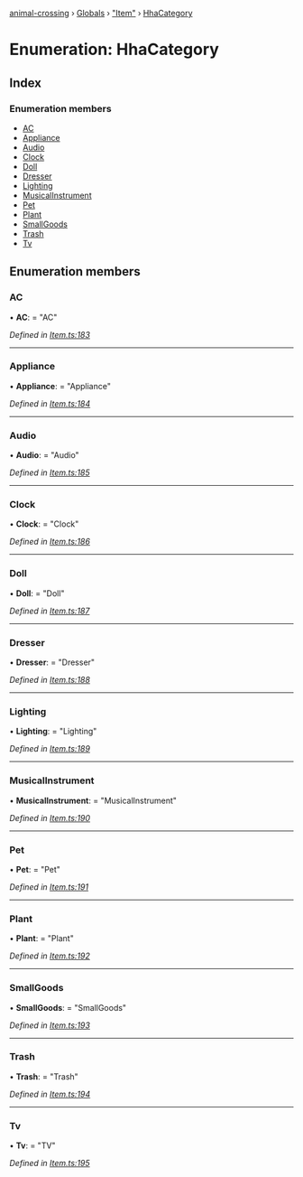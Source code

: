 [animal-crossing](../README.md) › [Globals](../globals.md) › ["Item"](../modules/_item_.md) › [HhaCategory](_item_.hhacategory.md)

# Enumeration: HhaCategory

## Index

### Enumeration members

* [AC](_item_.hhacategory.md#ac)
* [Appliance](_item_.hhacategory.md#appliance)
* [Audio](_item_.hhacategory.md#audio)
* [Clock](_item_.hhacategory.md#clock)
* [Doll](_item_.hhacategory.md#doll)
* [Dresser](_item_.hhacategory.md#dresser)
* [Lighting](_item_.hhacategory.md#lighting)
* [MusicalInstrument](_item_.hhacategory.md#musicalinstrument)
* [Pet](_item_.hhacategory.md#pet)
* [Plant](_item_.hhacategory.md#plant)
* [SmallGoods](_item_.hhacategory.md#smallgoods)
* [Trash](_item_.hhacategory.md#trash)
* [Tv](_item_.hhacategory.md#tv)

## Enumeration members

###  AC

• **AC**: = "AC"

*Defined in [Item.ts:183](https://github.com/Norviah/animal-crossing/blob/ac736df/module/types/Item.ts#L183)*

___

###  Appliance

• **Appliance**: = "Appliance"

*Defined in [Item.ts:184](https://github.com/Norviah/animal-crossing/blob/ac736df/module/types/Item.ts#L184)*

___

###  Audio

• **Audio**: = "Audio"

*Defined in [Item.ts:185](https://github.com/Norviah/animal-crossing/blob/ac736df/module/types/Item.ts#L185)*

___

###  Clock

• **Clock**: = "Clock"

*Defined in [Item.ts:186](https://github.com/Norviah/animal-crossing/blob/ac736df/module/types/Item.ts#L186)*

___

###  Doll

• **Doll**: = "Doll"

*Defined in [Item.ts:187](https://github.com/Norviah/animal-crossing/blob/ac736df/module/types/Item.ts#L187)*

___

###  Dresser

• **Dresser**: = "Dresser"

*Defined in [Item.ts:188](https://github.com/Norviah/animal-crossing/blob/ac736df/module/types/Item.ts#L188)*

___

###  Lighting

• **Lighting**: = "Lighting"

*Defined in [Item.ts:189](https://github.com/Norviah/animal-crossing/blob/ac736df/module/types/Item.ts#L189)*

___

###  MusicalInstrument

• **MusicalInstrument**: = "MusicalInstrument"

*Defined in [Item.ts:190](https://github.com/Norviah/animal-crossing/blob/ac736df/module/types/Item.ts#L190)*

___

###  Pet

• **Pet**: = "Pet"

*Defined in [Item.ts:191](https://github.com/Norviah/animal-crossing/blob/ac736df/module/types/Item.ts#L191)*

___

###  Plant

• **Plant**: = "Plant"

*Defined in [Item.ts:192](https://github.com/Norviah/animal-crossing/blob/ac736df/module/types/Item.ts#L192)*

___

###  SmallGoods

• **SmallGoods**: = "SmallGoods"

*Defined in [Item.ts:193](https://github.com/Norviah/animal-crossing/blob/ac736df/module/types/Item.ts#L193)*

___

###  Trash

• **Trash**: = "Trash"

*Defined in [Item.ts:194](https://github.com/Norviah/animal-crossing/blob/ac736df/module/types/Item.ts#L194)*

___

###  Tv

• **Tv**: = "TV"

*Defined in [Item.ts:195](https://github.com/Norviah/animal-crossing/blob/ac736df/module/types/Item.ts#L195)*
